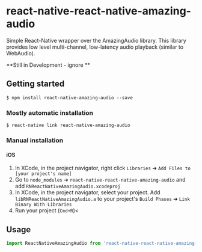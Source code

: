 # react-native-react-native-amazing-audio

Simple React-Native wrapper over the AmazingAudio library. This library provides
low level multi-channel, low-latency audio playback (similar to WebAudio).

**Still in Development - ignore **

## Getting started

`$ npm install react-native-amazing-audio --save`

### Mostly automatic installation

`$ react-native link react-native-amazing-audio`

### Manual installation

#### iOS

1. In XCode, in the project navigator, right click `Libraries` ➜ `Add Files to [your project's name]`
2. Go to `node_modules` ➜ `react-native-react-native-amazing-audio` and add `RNReactNativeAmazingAudio.xcodeproj`
3. In XCode, in the project navigator, select your project. Add `libRNReactNativeAmazingAudio.a` to your project's `Build Phases` ➜ `Link Binary With Libraries`
4. Run your project (`Cmd+R`)<


## Usage
```javascript
import ReactNativeAmazingAudio from 'react-native-react-native-amazing-audio';

```
  